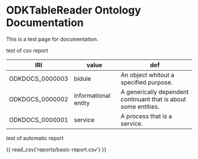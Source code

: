# ODKTableReader Ontology Documentation

This is a test page for documentation.

test of csv report

|IRI            |value               |def                                                            |
|---------------|--------------------|---------------------------------------------------------------|
|ODKDOCS_0000003|bidule              |An object whitout a specified purpose.                         |
|ODKDOCS_0000002|informational entity|A generically dependent continuant that is about some entities.|
|ODKDOCS_0000001|service             |A process that is a service.                                   


test of automatic report

{{ read_csv('reports/basic-report.csv') }}